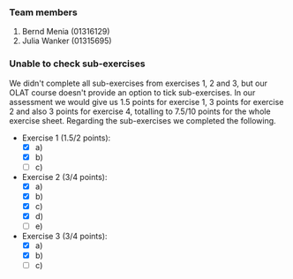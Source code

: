 ### Team members
1. Bernd Menia (01316129)
2. Julia Wanker (01315695) 

### Unable to check sub-exercises
We didn't complete all sub-exercises from exercises 1, 2 and 3, but our OLAT course doesn't provide an option to tick sub-exercises. In our assessment we would give us 1.5 points for exercise 1, 3 points for exercise 2 and also 3 points for exercise 4, totalling to 7.5/10 points for the whole exercise sheet. Regarding the sub-exercises we completed the following. 

- Exercise 1 (1.5/2 points):
  - [x] a)
  - [x] b)
  - [ ] c)

- Exercise 2 (3/4 points):
  - [x] a) 
  - [x] b)
  - [x] c)
  - [x] d)
  - [ ] e)
  
- Exercise 3 (3/4 points):
  - [x] a)
  - [x] b)
  - [ ] c)